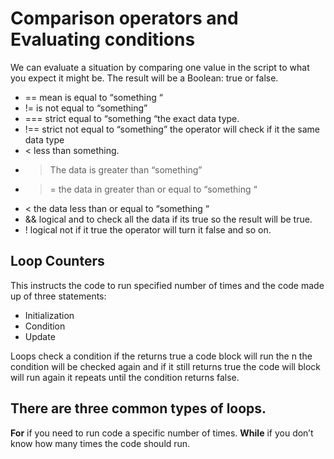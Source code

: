 # Comparison operators and Evaluating conditions 

We can evaluate a situation by comparing one value in the script to what you expect it might be. The result will be a Boolean: true or false.

- == mean is equal to “something “
- != is not equal to “something”
- === strict equal to “something “the exact data type.
- !== strict not equal to “something” the operator will check if it the same data type
- < less than something.
- >The data is greater than “something” 
- >= the data in greater than or equal to “something “
- < the data less than or equal to “something “
- && logical and to check all the data if its true so the result will be true.
- ! logical not if it true the operator will turn it false and so on. 

## Loop Counters

This instructs the code to run specified number of times and the code made up of three statements: 
- Initialization 
- Condition 
- Update 

Loops check a condition if the returns true a code block will run the n the condition will be checked again and if it still returns true the code will block will run again it repeats until the condition returns false.

## There are three common types of loops.

**For** if you need to run code a specific number of times.
**While** if you don’t know how many times the code should run. 
 

